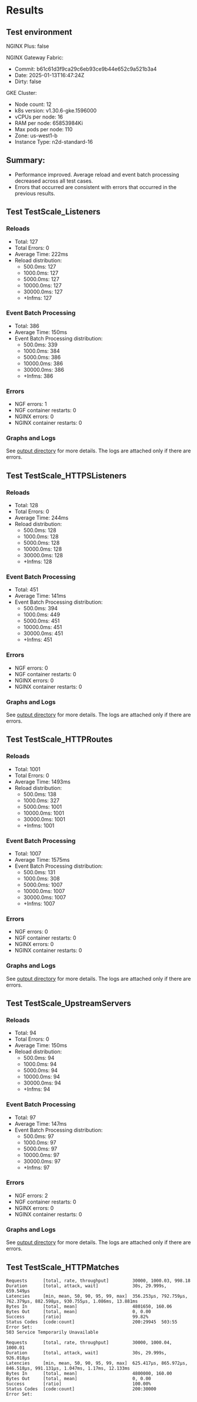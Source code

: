 # Results

## Test environment

NGINX Plus: false

NGINX Gateway Fabric:

- Commit: b61c61d3f9ca29c6eb93ce9b44e652c9a521b3a4
- Date: 2025-01-13T16:47:24Z
- Dirty: false

GKE Cluster:

- Node count: 12
- k8s version: v1.30.6-gke.1596000
- vCPUs per node: 16
- RAM per node: 65853984Ki
- Max pods per node: 110
- Zone: us-west1-b
- Instance Type: n2d-standard-16

## Summary:

- Performance improved. Average reload and event batch processing decreased across all test cases.
- Errors that occurred are consistent with errors that occurred in the previous results.

## Test TestScale_Listeners

### Reloads

- Total: 127
- Total Errors: 0
- Average Time: 222ms
- Reload distribution:
	- 500.0ms: 127
	- 1000.0ms: 127
	- 5000.0ms: 127
	- 10000.0ms: 127
	- 30000.0ms: 127
	- +Infms: 127

### Event Batch Processing

- Total: 386
- Average Time: 150ms
- Event Batch Processing distribution:
	- 500.0ms: 339
	- 1000.0ms: 384
	- 5000.0ms: 386
	- 10000.0ms: 386
	- 30000.0ms: 386
	- +Infms: 386

### Errors

- NGF errors: 1
- NGF container restarts: 0
- NGINX errors: 0
- NGINX container restarts: 0

### Graphs and Logs

See [output directory](./TestScale_Listeners) for more details.
The logs are attached only if there are errors.

## Test TestScale_HTTPSListeners

### Reloads

- Total: 128
- Total Errors: 0
- Average Time: 244ms
- Reload distribution:
	- 500.0ms: 128
	- 1000.0ms: 128
	- 5000.0ms: 128
	- 10000.0ms: 128
	- 30000.0ms: 128
	- +Infms: 128

### Event Batch Processing

- Total: 451
- Average Time: 141ms
- Event Batch Processing distribution:
	- 500.0ms: 394
	- 1000.0ms: 449
	- 5000.0ms: 451
	- 10000.0ms: 451
	- 30000.0ms: 451
	- +Infms: 451

### Errors

- NGF errors: 0
- NGF container restarts: 0
- NGINX errors: 0
- NGINX container restarts: 0

### Graphs and Logs

See [output directory](./TestScale_HTTPSListeners) for more details.
The logs are attached only if there are errors.

## Test TestScale_HTTPRoutes

### Reloads

- Total: 1001
- Total Errors: 0
- Average Time: 1493ms
- Reload distribution:
	- 500.0ms: 138
	- 1000.0ms: 327
	- 5000.0ms: 1001
	- 10000.0ms: 1001
	- 30000.0ms: 1001
	- +Infms: 1001

### Event Batch Processing

- Total: 1007
- Average Time: 1575ms
- Event Batch Processing distribution:
	- 500.0ms: 131
	- 1000.0ms: 308
	- 5000.0ms: 1007
	- 10000.0ms: 1007
	- 30000.0ms: 1007
	- +Infms: 1007

### Errors

- NGF errors: 0
- NGF container restarts: 0
- NGINX errors: 0
- NGINX container restarts: 0

### Graphs and Logs

See [output directory](./TestScale_HTTPRoutes) for more details.
The logs are attached only if there are errors.

## Test TestScale_UpstreamServers

### Reloads

- Total: 94
- Total Errors: 0
- Average Time: 150ms
- Reload distribution:
	- 500.0ms: 94
	- 1000.0ms: 94
	- 5000.0ms: 94
	- 10000.0ms: 94
	- 30000.0ms: 94
	- +Infms: 94

### Event Batch Processing

- Total: 97
- Average Time: 147ms
- Event Batch Processing distribution:
	- 500.0ms: 97
	- 1000.0ms: 97
	- 5000.0ms: 97
	- 10000.0ms: 97
	- 30000.0ms: 97
	- +Infms: 97

### Errors

- NGF errors: 2
- NGF container restarts: 0
- NGINX errors: 0
- NGINX container restarts: 0

### Graphs and Logs

See [output directory](./TestScale_UpstreamServers) for more details.
The logs are attached only if there are errors.

## Test TestScale_HTTPMatches

```text
Requests      [total, rate, throughput]         30000, 1000.03, 998.18
Duration      [total, attack, wait]             30s, 29.999s, 659.549µs
Latencies     [min, mean, 50, 90, 95, 99, max]  356.253µs, 792.759µs, 762.379µs, 882.598µs, 930.755µs, 1.086ms, 13.881ms
Bytes In      [total, mean]                     4801650, 160.06
Bytes Out     [total, mean]                     0, 0.00
Success       [ratio]                           99.82%
Status Codes  [code:count]                      200:29945  503:55
Error Set:
503 Service Temporarily Unavailable
```
```text
Requests      [total, rate, throughput]         30000, 1000.04, 1000.01
Duration      [total, attack, wait]             30s, 29.999s, 926.018µs
Latencies     [min, mean, 50, 90, 95, 99, max]  625.417µs, 865.972µs, 846.518µs, 991.131µs, 1.047ms, 1.17ms, 12.133ms
Bytes In      [total, mean]                     4800000, 160.00
Bytes Out     [total, mean]                     0, 0.00
Success       [ratio]                           100.00%
Status Codes  [code:count]                      200:30000
Error Set:
```
